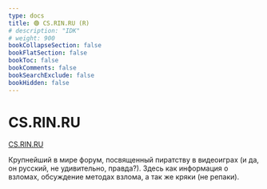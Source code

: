 ```yaml
---
type: docs
title: 🟢 CS.RIN.RU (R)
# description: "IDK"
# weight: 900
bookCollapseSection: false
bookFlatSection: false
bookToc: false
bookComments: false
bookSearchExclude: false
bookHidden: false
---
```


# CS.RIN.RU

[CS.RIN.RU](https://cs.rin.ru/?nt)

Крупнейший в мире форум, посвященный пиратству в видеоиграх (и да, он русский, не удивительно, правда?). Здесь как информация о взломах, обсуждение методах взлома, а так же кряки (не репаки).
